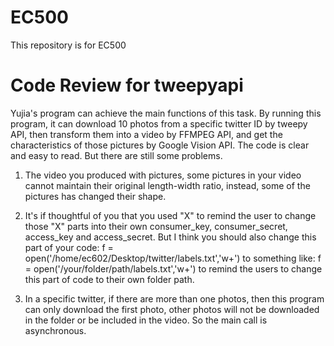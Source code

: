 # EC500
This repository is for EC500

# Code Review for tweepyapi
Yujia's program can achieve the main functions of this task. By running this program, it can download 10 photos from a specific twitter ID by tweepy API, then transform them into a video by FFMPEG API, and get the characteristics of those pictures by Google Vision API. The code is clear and easy to read. But there are still some problems.

1. The video you produced with pictures, some pictures in your video cannot maintain their original length-width ratio, instead, some of the pictures has changed their shape.

2. It's if thoughtful of you that you used "X" to remind the user to change those "X" parts into their own consumer_key, consumer_secret, access_key and access_secret. But I think you should also change this part of your code:
    f = open('/home/ec602/Desktop/twitter/labels.txt','w+')
to something like:
    f = open('/your/folder/path/labels.txt','w+')
to remind the users to change this part of code to their own folder path.

3. In a specific twitter, if there are more than one photos, then this program can only download the first photo, other photos will not be downloaded in the folder or be included in the video.
So the main call is asynchronous.

